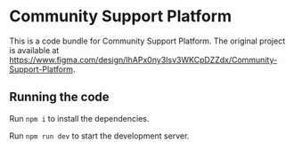
  # Community Support Platform

  This is a code bundle for Community Support Platform. The original project is available at https://www.figma.com/design/IhAPx0ny3Isv3WKCpDZZdx/Community-Support-Platform.

  ## Running the code

  Run `npm i` to install the dependencies.

  Run `npm run dev` to start the development server.
  